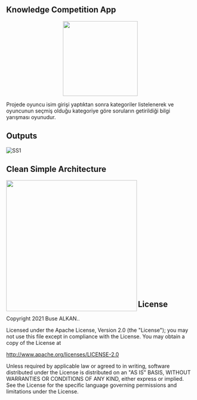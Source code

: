 ## Knowledge Competition App
<p align="center"><img height="200" width="200" src="https://raw.githubusercontent.com/busealkan/KnowledgeCompetitionApp/master/screens/logo.png"/></p>
Projede oyuncu isim girişi yaptıktan sonra kategoriler listelenerek ve oyuncunun seçmiş olduğu kategoriye göre soruların getirildiği bilgi yarışması oyunudur.

## Outputs
<p>
  <img src="https://raw.githubusercontent.com/busealkan/KnowledgeCompetitionApp/master/screens/ekranlar.png" alt="SS1"/>

</p>


## Clean Simple Architecture
<p><img align="left" width="350px"; src="https://raw.githubusercontent.com/busealkan/KnowledgeCompetitionApp/master/screens/mvc.png"/></p>
<br/><br/><br/><br/><br/><br/><br/><br/><br/><br/><br/><br/><br/><br/><br/><br/><br/>


## License
Copyright 2021 Buse ALKAN..

Licensed under the Apache License, Version 2.0 (the "License");
you may not use this file except in compliance with the License.
You may obtain a copy of the License at

   http://www.apache.org/licenses/LICENSE-2.0

Unless required by applicable law or agreed to in writing, software
distributed under the License is distributed on an "AS IS" BASIS,
WITHOUT WARRANTIES OR CONDITIONS OF ANY KIND, either express or implied.
See the License for the specific language governing permissions and
limitations under the License.
